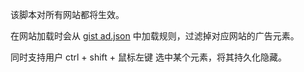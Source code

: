 该脚本对所有网站都将生效。

在网站加载时会从 [gist ad.json](https://gist.githubusercontent.com/wuuconix/82b6b724694d773f455eac38202fcca8) 中加载规则，过滤掉对应网站的广告元素。

同时支持用户 ctrl + shift + 鼠标左键  选中某个元素，将其持久化隐藏。